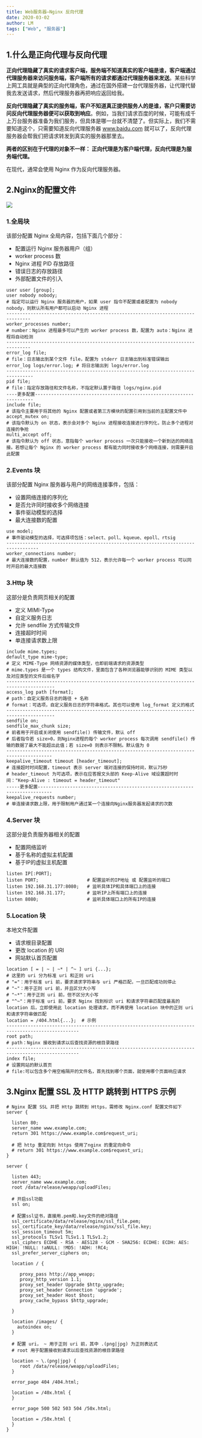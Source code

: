 ```yaml
---
title: Web服务器—Nginx 反向代理
date: 2020-03-02
author: LM
tags: ["Web", "服务器"]
---
```


## 1.什么是正向代理与反向代理

**正向代理隐藏了真实的请求客户端，服务端不知道真实的客户端是谁，客户端通过代理服务器来访问服务端，客户端所有的请求都通过代理服务器来发送**。某些科学上网工具就是典型的正向代理角色，通过在国外搭建一台代理服务器，让代理代替我去发送请求，然后代理服务器再把响应返回给我。

**反向代理隐藏了真实的服务端，客户不知道真正提供服务人的是谁，客户只需要访问反向代理服务器便可以获取到响应**。例如，当我们请求百度的时候，可能有成千上万台服务器准备为我们服务，但具体是哪一台就不清楚了。但实际上，我们不需要知道这个，只需要知道反向代理服务器 www.baidu.com 就可以了，反向代理服务器会帮我们把请求转发到真实的服务器那里去。

**两者的区别在于代理的对象不一样：  正向代理是为客户端代理，反向代理是为服务端代理。**

在现代，通常会使用 Nginx 作为反向代理服务器。

## 2.Nginx的配置文件

![](/drawingbed/img/202205051055087.png)

### 1.全局块

该部分配置 Nginx 全局内容，包括下面几个部分：

- 配置运行 Nginx 服务器用户（组）
- worker process 数
- Nginx 进程 PID 存放路径
- 错误日志的存放路径
- 外部配置文件的引入

```nginx
user user [group];
user nobody nobody; 
# 指定可以运行 Nginx 服务器的用户，如果 user 指令不配置或者配置为 nobody nobody，则默认所有用户都可以启动 Nginx 进程
-------------------------------------------------------------------------------
worker_processes number;
# number：Nginx 进程最多可以产生的 worker process 数，配置为 auto：Nginx 进程将自动检测
-------------------------------------------------------------------------------
error_log file;
# file：日志输出到某个文件 file，配置为 stderr 日志输出到标准错误输出
error_log logs/error.log; # 将日志输出到 logs/error.log
--------------------------------------------------------------------------------
pid file;
# file：指定存放路径和文件名称，不指定默认置于路径 logs/nginx.pid
----更多配置---------------------------------------------------------------------
include file;
# 该指令主要用于将其他的 Nginx 配置或者第三方模块的配置引用到当前的主配置文件中
accept_mutex on;
# 该指令默认为 on 状态，表示会对多个 Nginx 进程接收连接进行序列化，防止多个进程对连接的争抢
multi_accept off;
# 该指令默认为 off 状态，意指每个 worker process 一次只能接收一个新到达的网络连接。若想让每个 Nginx 的 worker process 都有能力同时接收多个网络连接，则需要开启此配置
```

### 2.Events 块

该部分配置 Nginx 服务器与用户的网络连接事件，包括：

- 设置网络连接的序列化
- 是否允许同时接收多个网络连接
- 事件驱动模型的选择
- 最大连接数的配置

```nginx
use model;
# 事件驱动模型的选择，可选择项包括：select、poll、kqueue、epoll、rtsig
----------------------------------------------------------------------------------
worker_connections number;
# 最大连接数的配置，number 默认值为 512，表示允许每一个 worker process 可以同时开启的最大连接数
```

### 3.Http 块

这部分是负责网页相关的配置

- 定义 MIMI-Type
- 自定义服务日志
- 允许 sendfile 方式传输文件
- 连接超时时间
- 单连接请求数上限

```nginx
include mime.types;
default_type mime-type;
# 定义 MIME-Type 网络资源的媒体类型，也即前端请求的资源类型
# mime.types 是一个 types 结构文件，里面包含了各种浏览器能够识别的 MIME 类型以及对应类型的文件后缀名字
----------------------------------------------------------------------------------------
access_log path [format];
# path：自定义服务日志的路径 + 名称
# format：可选项，自定义服务日志的字符串格式。其也可以使用 log_format 定义的格式
----------------------------------------------------------------------------------------
sendfile on;
sendfile_max_chunk size;
# 前者用于开启或关闭使用 sendfile() 传输文件，默认 off
# 后者指令若 size>0，则Nginx进程的每个 worker process 每次调用 sendfile() 传输的数据了最大不能超出此值；若 size=0 则表示不限制。默认值为 0
---------------------------------------------------------------------------------------
keepalive_timeout timeout [header_timeout];
# 连接超时时间配置，timeout 表示 server 端对连接的保持时间，默认75秒
# header_timeout 为可选项，表示在应答报文头部的 Keep-Alive 域设置超时时间："Keep-Alive : timeout = header_timeout"
-----更多配置---------------------------------------------------------------------------
keepalive_requests number;
# 单连接请求数上限，用于限制用户通过某一个连接向Nginx服务器发起请求的次数
```

### 4.Server 块

这部分是负责服务器相关的配置

- 配置网络监听
- 基于名称的虚拟主机配置
- 基于IP的虚拟主机配置

```nginx
listen IP[:PORT];
listen PORT;                  # 配置监听的IP地址 或 配置监听的端口
listen 192.168.31.177:8080;   # 监听具体IP和具体端口上的连接
listen 192.168.31.177;        # 监听IP上所有端口上的连接
listen 8080;                  # 监听具体端口上的所有IP的连接
```

### 5.Location 块

本地文件配置

-  请求根目录配置
-  更改 location 的 URI
-  网站默认首页配置

```nginx
location [ = | ~ | ~* | ^~ ] uri {...};
# 这里的 uri 分为标准 uri 和正则 uri
# "="：用于标准 uri 前，要求请求字符串与 uri 严格匹配，一旦匹配成功则停止
# "~"：用于正则 uri 前，并且区分大小写
# "~*"：用于正则 uri 前，但不区分大小写
# "^~"：用于标准 uri 前，要求 Nginx 找到标识 uri 和请求字符串匹配度最高的 location 后，立即使用此 location 处理请求，而不再使用 location 块中的正则 uri 和请求字符串做匹配
location = /404.html{...};  # 示例
-------------------------------------------------------------------------------------------------
root path;
# path：Nginx 接收到请求以后查找资源的根目录路径
-------------------------------------------------------------------------------------------------
index file;
# 设置网站的默认首页
# file:可以包含多个用空格隔开的文件名，首先找到哪个页面，就使用哪个页面响应请求
```

## 3.Nginx 配置 SSL 及 HTTP 跳转到 HTTPS 示例

```nginx
# Nginx 配置 SSL 并把 Http 跳转到 Https，需修改 Nginx.conf 配置文件如下
server {

  listen 80;
  server_name www.example.com;
  return 301 https://www.example.com$request_uri;

  # 把 http 重定向到 https 使用了nginx 的重定向命令
  # return 301 https://www.example.com$request_uri;
}

server {

  listen 443;
  server_name www.example.com;
  root /data/release/weapp/uploadFiles;

  # 开启ssl功能
  ssl on;

  # 配置ssl证书，直接用.pem和.key文件的绝对路径
  ssl_certificate/data/release/nginx/ssl_file.pem;
  ssl_certificate_key/data/release/nginx/ssl_file.key;
  ssl_session_timeout 5m;
  ssl_protocols TLSv1 TLSv1.1 TLSv1.2;
  ssl_ciphers ECDHE - RSA - AES128 - GCM - SHA256: ECDHE: ECDH: AES: HIGH: !NULL: !aNULL: !MD5: !ADH: !RC4;
  ssl_prefer_server_ciphers on;

  location / {

     proxy_pass http://app_weapp;
     proxy_http_version 1.1;
     proxy_set_header Upgrade $http_upgrade;
     proxy_set_header Connection 'upgrade';
     proxy_set_header Host $host;
     proxy_cache_bypass $http_upgrade;

  }

  location /images/ {
    autoindex on;
  }

  # 配置 uri， ~ 用于正则 uri 前，其中 .(png|jpg) 为正则表达式
  # root 用于配置接收到请求以后查找资源的根目录路径

  location ~ \.(png|jpg) {
     root /data/release/weapp/uploadFiles;
  }

  error_page 404 /404.html;

  location = /40x.html {
  }

  error_page 500 502 503 504 /50x.html;

  location = /50x.html {
  }
}
```

